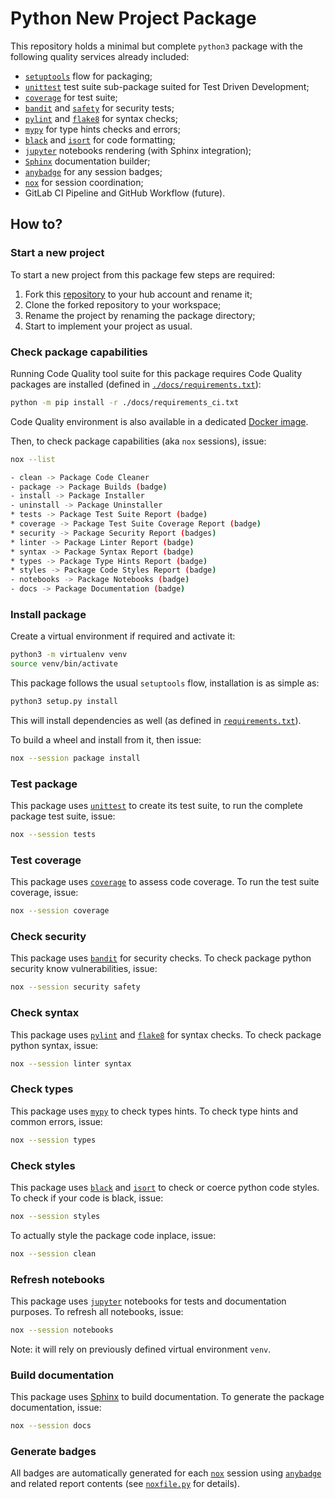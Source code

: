 # Python New Project Package

This repository holds a minimal but complete `python3` package
with the following quality services already included:

 - [`setuptools`][100] flow for packaging;
 - [`unittest`][101] test suite sub-package suited for Test Driven Development;
 - [`coverage`][102] for test suite;
 - [`bandit`][111] and [`safety`][114] for security tests;
 - [`pylint`][103] and [`flake8`][112] for syntax checks;
 - [`mypy`][104] for type hints checks and errors;
 - [`black`][105] and [`isort`][106] for code formatting;
 - [`jupyter`][107] notebooks rendering (with Sphinx integration);
 - [`Sphinx`][108] documentation builder;
 - [`anybadge`][109] for any session badges;  
 - [`nox`][110] for session coordination;
 - GitLab CI Pipeline and GitHub Workflow (future).

## How to?

### Start a new project

To start a new project from this package few steps are required:

 1. Fork this [repository](https://github.com/jlandercy/newproject) to your hub
    account and rename it;
 2. Clone the forked repository to your workspace;
 3. Rename the project by renaming the package directory;
 4. Start to implement your project as usual.

### Check package capabilities

Running Code Quality tool suite for this package requires
Code Quality packages are installed (defined in [`./docs/requirements.txt`][201]):

```bash
python -m pip install -r ./docs/requirements_ci.txt
```

Code Quality environment is also available in a dedicated [Docker image][300].

Then, to check package capabilities (aka `nox` sessions), issue:

```bash
nox --list

- clean -> Package Code Cleaner
- package -> Package Builds (badge)
- install -> Package Installer
- uninstall -> Package Uninstaller
* tests -> Package Test Suite Report (badge)
* coverage -> Package Test Suite Coverage Report (badge)
* security -> Package Security Report (badges)
* linter -> Package Linter Report (badge)
* syntax -> Package Syntax Report (badge)
* types -> Package Type Hints Report (badge)
* styles -> Package Code Styles Report (badge)
- notebooks -> Package Notebooks (badge)
- docs -> Package Documentation (badge)
```

### Install package

Create a virtual environment if required and activate it:

```bash
python3 -m virtualenv venv
source venv/bin/activate
```

This package follows the usual `setuptools` flow, installation is as simple as:

```bash
python3 setup.py install
```

This will install dependencies as well (as defined in [`requirements.txt`][200]).

To build a wheel and install from it, then issue:

```bash
nox --session package install
```

### Test package

This package uses [`unittest`][101] to create its test suite,
to run the complete package test suite, issue:

```bash
nox --session tests
```

### Test coverage

This package uses [`coverage`][102] to assess code coverage.
To run the test suite coverage, issue:

```bash
nox --session coverage
```

### Check security

This package uses [`bandit`][101] for security checks.
To check package python security know vulnerabilities, issue:

```bash
nox --session security safety
```

### Check syntax

This package uses [`pylint`][103] and [`flake8`][112] for syntax checks.
To check package python syntax, issue:

```bash
nox --session linter syntax
```

### Check types

This package uses [`mypy`][104] to check types hints.
To check type hints and common errors, issue:

```bash
nox --session types
```

### Check styles

This package uses [`black`][105] and [`isort`][106] to check or coerce python code styles.
To check if your code is black, issue:

```bash
nox --session styles
```

To actually style the package code inplace, issue:

```bash
nox --session clean
```

### Refresh notebooks

This package uses [`jupyter`][107] notebooks for tests and documentation purposes.
To refresh all notebooks, issue:

```bash
nox --session notebooks
```

Note: it will rely on previously defined virtual environment `venv`.


### Build documentation

This package uses [Sphinx][108] to build documentation.
To generate the package documentation, issue:

```bash
nox --session docs
```

### Generate badges

All badges are automatically generated for each [`nox`][110]
session using [`anybadge`][109] and related report
contents (see [`noxfile.py`][210] for details).

[100]: https://github.com/pypa/setuptools
[101]: https://docs.python.org/3/library/unittest.html
[102]: https://github.com/nedbat/coveragepy
[103]: https://github.com/PyCQA/pylint
[104]: https://github.com/python/mypy
[105]: https://github.com/psf/black
[106]: https://github.com/pycqa/isort/
[107]: https://github.com/jupyter/notebook
[108]: https://github.com/sphinx-doc/sphinx
[109]: https://github.com/jongracecox/anybadge
[110]: https://github.com/theacodes/nox
[111]: https://github.com/PyCQA/bandit
[112]: https://github.com/PyCQA/flake8
[113]: https://github.com/initios/flake8-junit-report
[114]: https://github.com/pyupio/safety

[200]: ./requirements.txt
[201]: requirements_ci.txt
[210]: ./noxfile.py

[300]: https://hub.docker.com/r/jlandercy/python-qc/tags?page=1&ordering=last_updated
